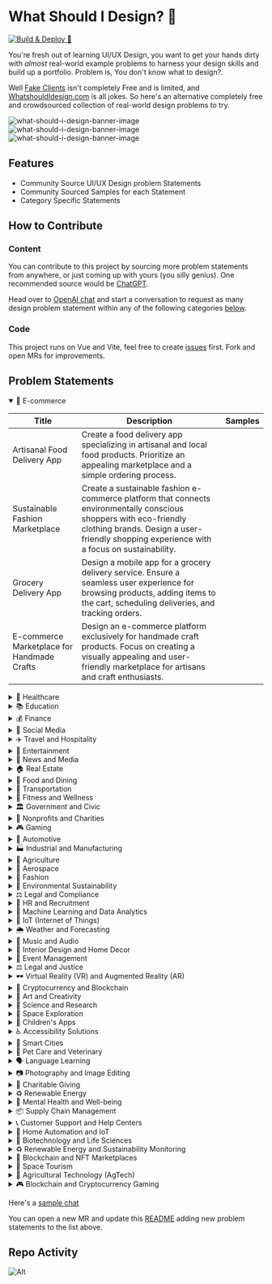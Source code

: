 # What Should I Design? 🎨

[![Build & Deploy 🚀](https://github.com/MartinsOnuoha/what-should-i-design/actions/workflows/firebase-hosting-merge.yml/badge.svg)](https://github.com/MartinsOnuoha/what-should-i-design/actions/workflows/firebase-hosting-merge.yml)

You're fresh out of learning UI/UX Design, you want to get your hands dirty with _almost_ real-world example problems to harness your design skills and build up a portfolio.
Problem is, You don't know what to design?.

Well [Fake Clients](https://fakeclients.com/) isn't completely Free and is limited, and [WhatshouldIdesign.com](http://www.whatshouldidesign.com/) is all jokes. So here's an alternative completely free and crowdsourced collection of real-world design problems to try.

![what-should-i-design-banner-image](https://whatshouldidesign.space/screen1.webp)
![what-should-i-design-banner-image](https://whatshouldidesign.space/screen2.webp)
![what-should-i-design-banner-image](https://whatshouldidesign.space/screen3.webp)

## Features
- Community Source UI/UX Design problem Statements
- Community Sourced Samples for each Statement
- Category Specific Statements

## How to Contribute

### Content

You can contribute to this project by sourcing more problem statements from anywhere, or just coming up with yours (you silly genius).
One recommended source would be [ChatGPT](https://chat.openai.com/).

Head over to [OpenAI chat](https://chat.openai.com/) and start a conversation to request as many design problem statement within any of the following categories [below](#problem-statements).

### Code

This project runs on Vue and Vite, feel free to create [issues](https://github.com/MartinsOnuoha/what-should-i-design/issues) first. Fork and open MRs for improvements.

## Problem Statements

<details open>
    <summary>🛒 E-commerce</summary>

| Title                                      | Description                                                                                                                                                                                                     | Samples |
|--------------------------------------------|-----------------------------------------------------------------------------------------------------------------------------------------------------------------------------------------------------------------|---------|
| Artisanal Food Delivery App                | Create a food delivery app specializing in artisanal and local food products. Prioritize an appealing marketplace and a simple ordering process.                                                                |         |
| Sustainable Fashion Marketplace            | Create a sustainable fashion e-commerce platform that connects environmentally conscious shoppers with eco-friendly clothing brands. Design a user-friendly shopping experience with a focus on sustainability. |         |
| Grocery Delivery App                       | Design a mobile app for a grocery delivery service. Ensure a seamless user experience for browsing products, adding items to the cart, scheduling deliveries, and tracking orders.                              |         |
| E-commerce Marketplace for Handmade Crafts | Design an e-commerce platform exclusively for handmade craft products. Focus on creating a visually appealing and user-friendly marketplace for artisans and craft enthusiasts.                                 |         |
</details>

<details>
    <summary>🏥 Healthcare</summary>
</details>

<details>
    <summary>📚 Education</summary>
</details>

<details>
    <summary>💰 Finance</summary>
</details>

<details>
    <summary>📱 Social Media</summary>
</details>

<details>
    <summary>✈️ Travel and Hospitality</summary>
</details>

<details>
    <summary>🎥 Entertainment</summary>
</details>

<details>
    <summary>📰 News and Media</summary>
</details>

<details>
    <summary>🏠 Real Estate</summary>
</details>

<details>
    <summary>🍔 Food and Dining</summary>
</details>

<details>
    <summary>🚗 Transportation</summary>
</details>

<details>
    <summary>💪 Fitness and Wellness</summary>
</details>

<details>
    <summary>🏛️ Government and Civic</summary>
</details>

<details>
    <summary>🤝 Nonprofits and Charities</summary>
</details>

<details>
    <summary>🎮 Gaming</summary>
</details>

<details>
    <summary>🚗 Automotive</summary>
</details>

<details>
    <summary>🏭 Industrial and Manufacturing</summary>
</details>

<details>
    <summary>🌾 Agriculture</summary>
</details>

<details>
    <summary>🚀 Aerospace</summary>
</details>

<details>
    <summary>👗 Fashion</summary>
</details>

<details>
    <summary>🌿 Environmental Sustainability</summary>
</details>

<details>
    <summary>⚖️ Legal and Compliance</summary>
</details>

<details>
    <summary>👥 HR and Recruitment</summary>
</details>

<details>
    <summary>🤖 Machine Learning and Data Analytics</summary>
</details>

<details>
    <summary>📡 IoT (Internet of Things)</summary>
</details>

<details>
    <summary>🌦️ Weather and Forecasting</summary>
</details>

<details>
    <summary>🎵 Music and Audio</summary>
</details>

<details>
    <summary>🏡 Interior Design and Home Decor</summary>
</details>

<details>
    <summary>🎉 Event Management</summary>
</details>

<details>
    <summary>⚖️ Legal and Justice</summary>
</details>

<details>
    <summary>🕶️ Virtual Reality (VR) and Augmented Reality (AR)</summary>
</details>

<details>
    <summary>💱 Cryptocurrency and Blockchain</summary>
</details>

<details>
    <summary>🎨 Art and Creativity</summary>
</details>

<details>
    <summary>🔬 Science and Research</summary>
</details>

<details>
    <summary>🚀 Space Exploration</summary>
</details>

<details>
    <summary>👶 Children's Apps</summary>
</details>

<details>
    <summary>♿ Accessibility Solutions</summary>
</details>

<details>
    <summary>🌆 Smart Cities</summary>
</details>

<details>
    <summary>🐾 Pet Care and Veterinary</summary>
</details>

<details>
    <summary>🗣️ Language Learning</summary>
</details>

<details>
    <summary>📷 Photography and Image Editing</summary>
</details>

<details>
    <summary>🤲 Charitable Giving</summary>
</details>

<details>
    <summary>♻️ Renewable Energy</summary>
</details>

<details>
    <summary>🧠 Mental Health and Well-being</summary>
</details>

<details>
    <summary>📦 Supply Chain Management</summary>
</details>

<details>
    <summary>📞 Customer Support and Help Centers</summary>
</details>

<details>
    <summary>🏡 Home Automation and IoT</summary>
</details>

<details>
    <summary>🧬 Biotechnology and Life Sciences</summary>
</details>

<details>
    <summary>♻️ Renewable Energy and Sustainability Monitoring</summary>
</details>

<details>
    <summary>💱 Blockchain and NFT Marketplaces</summary>
</details>

<details>
    <summary>🚀 Space Tourism</summary>
</details>

<details>
    <summary>🌾 Agricultural Technology (AgTech)</summary>
</details>

<details>
    <summary>🎮 Blockchain and Cryptocurrency Gaming</summary>
</details>

Here's a [sample chat](https://chat.openai.com/share/2aa6268a-7a4e-4740-bca4-f068e100126a)

You can open a new MR and update this [README](https://github.com/MartinsOnuoha/what-should-i-design/blob/master/README.md) adding new problem statements to the list above.

## Repo Activity

![Alt](https://repobeats.axiom.co/api/embed/d0f4e2f19ffbbe2f682b66cfac37f24903e1d7fd.svg "Repobeats analytics image")
